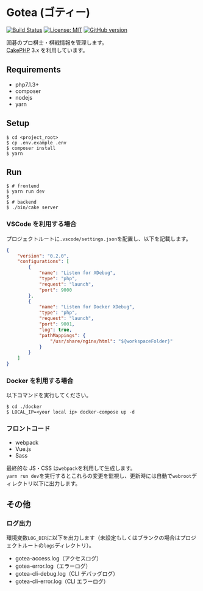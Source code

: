 # Gotea (ゴティー)

[![Build Status](https://travis-ci.org/gotoeveryone/gotea.svg?branch=master)](https://travis-ci.org/cicatrice/travis-test)
[![License: MIT](https://img.shields.io/badge/License-MIT-yellow.svg)](https://github.com/gotoeveryone/gotea/blob/master/LICENSE)
[![GitHub version](https://badge.fury.io/gh/gotoeveryone%2Fgotea.svg)](https://badge.fury.io/gh/gotoeveryone%2Fgotea)

囲碁のプロ棋士・棋戦情報を管理します。  
[CakePHP](http://cakephp.org) 3.x を利用しています。

## Requirements

*   php7.1.3+
*   composer
*   nodejs
*   yarn

## Setup

```console
$ cd <project_root>
$ cp .env.example .env
$ composer install
$ yarn
```

## Run

```console
$ # frontend
$ yarn run dev
$
$ # backend
$ ./bin/cake server
```

### VSCode を利用する場合

プロジェクトルートに`.vscode/settings.json`を配置し、以下を記載します。

```json
{
    "version": "0.2.0",
    "configurations": [
        {
            "name": "Listen for XDebug",
            "type": "php",
            "request": "launch",
            "port": 9000
        },
        {
            "name": "Listen for Docker XDebug",
            "type": "php",
            "request": "launch",
            "port": 9001,
            "log": true,
            "pathMappings": {
                "/usr/share/nginx/html": "${workspaceFolder}"
            }
        }
    ]
}
```

### Docker を利用する場合

以下コマンドを実行してください。

```console
$ cd ./docker
$ LOCAL_IP=<your local ip> docker-compose up -d
```

### フロントコード

*   webpack
*   Vue.js
*   Sass

最終的な JS・CSS は`webpack`を利用して生成します。  
`yarn run dev`を実行するとこれらの変更を監視し、更新時には自動で`webroot`ディレクトリ以下に出力します。

## その他

### ログ出力

環境変数`LOG_DIR`に以下を出力します（未設定もしくはブランクの場合はプロジェクトルートの`logs`ディレクトリ）。

*   gotea-access.log（アクセスログ）
*   gotea-error.log（エラーログ）
*   gotea-cli-debug.log（CLI デバッグログ）
*   gotea-cli-error.log（CLI エラーログ）
